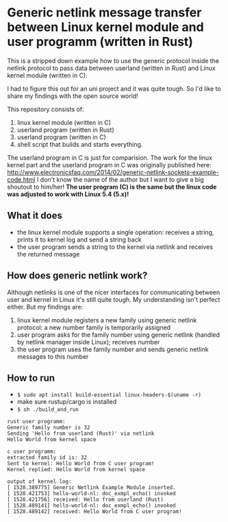 # Generic netlink message transfer between Linux kernel module and user programm (written in Rust)

This is a stripped down example how to use the generic protocol inside the netlink protocol to 
pass data between userland (written in Rust) and Linux kernel module (written in C).

I had to figure this out for an uni project and it was quite tough. So I'd like to share my findings
with the open source world!

This repository consists of:
1) linux kernel module (written in C)
2) userland program (written in Rust)
3) userland program (written in C)
4) shell script that builds and starts everything.

The userland program in C is just for comparision. The work for the linux kernel part and the userland
program in C was originally published here: http://www.electronicsfaq.com/2014/02/generic-netlink-sockets-example-code.html
I don't know the name of the author but I want to give a big shoutout to him/her!
**The user program (C) is the same but the linux code was adjusted to work with Linux 5.4 (5.x)!**

## What it does
- the linux kernel module supports a single operation: receives a string, prints it to kernel log and send a string back
- the user program sends a string to the kernel via netlink and receives the returned message

## How does generic netlink work?
Although netlinks is one of the nicer interfaces for communicating between user and kernel in Linux it's still
quite tough. My understanding isn't perfect either. But my findings are:
1) linux kernel module registers a new family using generic netlink protocol:
   a new number family is temporarily assigned
2) user program asks for the family number using generic netlink (handled by netlink manager inside Linux);
   receives number
3) the user program uses the family number and sends generic netlink messages to this number

## How to run
- `$ sudo apt install build-essential linux-headers-$(uname -r)` 
- make sure rustup/cargo is installed
- `$ sh ./build_and_run`
```
rust user programm:
Generic family number is 32
Sending 'Hello from userland (Rust)' via netlink
Hello World from kernel space

c user programm:
extracted family id is: 32
Sent to kernel: Hello World from C user program!
Kernel replied: Hello World from kernel space

output of kernel log:
[ 1528.389775] Generic Netlink Example Module inserted.
[ 1528.421753] hello-world-nl: doc_exmpl_echo() invoked
[ 1528.421756] received: Hello from userland (Rust)
[ 1528.489141] hello-world-nl: doc_exmpl_echo() invoked
[ 1528.489142] received: Hello World from C user program!
```